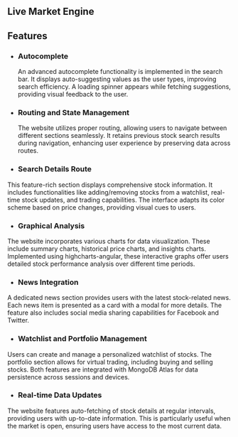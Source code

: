## Live Market Engine

## Features
- ### Autocomplete ###
  An advanced autocomplete functionality is implemented in the search bar. It displays auto-suggesting values as the user types, improving search efficiency. A loading spinner appears while fetching suggestions, providing visual feedback to the user.
- ### Routing and State Management ###
  The website utilizes proper routing, allowing users to navigate between different sections seamlessly. It retains previous stock search results during navigation, enhancing user experience by preserving data across routes.
- ### Search Details Route ###
This feature-rich section displays comprehensive stock information. It includes functionalities like adding/removing stocks from a watchlist, real-time stock updates, and trading capabilities. The interface adapts its color scheme based on price changes, providing visual cues to users.
- ### Graphical Analysis ###
The website incorporates various charts for data visualization. These include summary charts, historical price charts, and insights charts. Implemented using highcharts-angular, these interactive graphs offer users detailed stock performance analysis over different time periods.
- ### News Integration ###
A dedicated news section provides users with the latest stock-related news. Each news item is presented as a card with a modal for more details. The feature also includes social media sharing capabilities for Facebook and Twitter.
- ### Watchlist and Portfolio Management ###
Users can create and manage a personalized watchlist of stocks. The portfolio section allows for virtual trading, including buying and selling stocks. Both features are integrated with MongoDB Atlas for data persistence across sessions and devices.
- ### Real-time Data Updates ###
The website features auto-fetching of stock details at regular intervals, providing users with up-to-date information. This is particularly useful when the market is open, ensuring users have access to the most current data.
